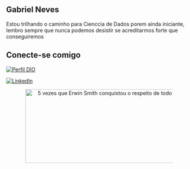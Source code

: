 ## Gabriel Neves
Estou trilhando o caminho para Cienccia de Dados porem ainda iniciante, lembro sempre que nunca podemos desistir se acreditarmos forte que conseguiremos

## Conecte-se comigo

[![Perfil DIO](https://img.shields.io/badge/-Meu%20Perfil%20na%20DIO-009?style=for-the-badge)](https://www.dio.me/users/gabrielnevesms_23890) 

[![LinkedIn](https://img.shields.io/badge/LinkedIn-009?style=for-the-badge&logo=linkedin&logoColor=fff)](https://www.linkedin.com/in/gabriel-neves-96060786//)

<div align="center">
<img src="https://nerdhits.com.br/wp-content/uploads/2021/07/erwin-smith.jpg" jsaction="VQAsE" class="r48jcc pT0Scc iPVvYb" style="max-width: 400px; height: 200px; margin: 0px; width: 465px;" alt="5 vezes que Erwin Smith conquistou o respeito de todo mundo" jsname="kn3ccd" aria-hidden="false">
 </div>